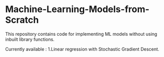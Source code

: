 # Machine-Learning-Models-from-Scratch

This repository contains code for implementing ML models without using inbuilt library functions.

Currently available :
1.Linear regression with Stochastic Gradient Descent.
